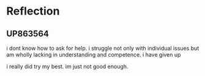 # Reflection
## UP863564

i dont know how to ask for help.
i struggle not only with individual issues but am wholly lacking in understanding and competence.
i have given up

i really did try my best. im just not good enough.
